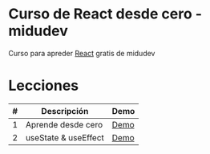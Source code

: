 # Curso de React desde cero - midudev 
Curso para apreder [React](https://www.youtube.com/watch?v=qkzcjwnueLA&list=PLUofhDIg_38q4D0xNWp7FEHOTcZhjWJ29&index=2) gratis de midudev 

# Lecciones

| # | Descripción  | Demo |
|--------------|--------------|--------------|
| 1  | Aprende desde cero | [Demo](https://primera-clase-react.netlify.app/) |
| 2  | useState & useEffect    | [Demo](https://tic-tac-toe-tutorial-midudev.netlify.app/)     |

